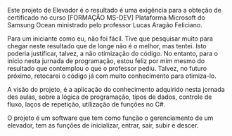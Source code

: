 Este projeto de Elevador é o resultado é uma exigência para a obteção de certificado 
no curso [FORMAÇÃO MS-DEV] Plataforma Microsoft do Samsung Ocean ministrado pelo
professor Lucas Aragão Feliciano. 

Para um iniciante como eu, não foi fácil. Tive que pesquisar muito para chegar neste 
resultado que de longe não é o melhor, mas tentei. Isto poderia justificar, talvez,
a não otimização do código. No entanto, para o início nesta jurnada de programação,
estou feliz por mim mesmo do resultado que contemplou o que o professor pediu. Talvez,
no futuro próximo, retocarei o código já com muito conhecimento para otimiza-lo. 

A visão do projeto, é a aplicação do conhecimento adquirido nesta jornada des aulas, 
sobre a lógica de programação, tipos de dados, controle de fluxo, laços de repetição,
utilização de funções no C#.

O projeto é um software que tem como função o gerenciamento de um elevador, 
tem as funções de inicializar, entrar, sair, subir e descer.

